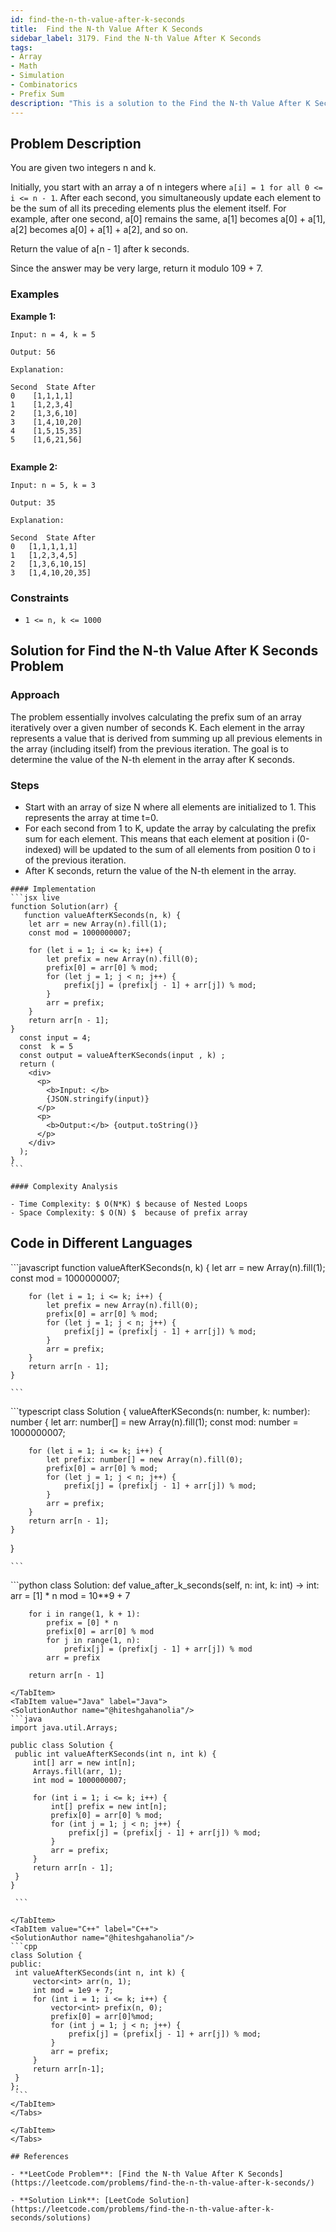 ```yaml
---
id: find-the-n-th-value-after-k-seconds
title:  Find the N-th Value After K Seconds
sidebar_label: 3179. Find the N-th Value After K Seconds
tags:
- Array
- Math
- Simulation
- Combinatorics
- Prefix Sum
description: "This is a solution to the Find the N-th Value After K Seconds problem on LeetCode."
---
```


## Problem Description
You are given two integers n and k.

Initially, you start with an array a of n integers where `a[i] = 1 for all 0 <= i <= n - 1`. After each second, you simultaneously update each element to be the sum of all its preceding elements plus the element itself. For example, after one second, a[0] remains the same, a[1] becomes a[0] + a[1], a[2] becomes a[0] + a[1] + a[2], and so on.

Return the value of a[n - 1] after k seconds.

Since the answer may be very large, return it modulo 109 + 7.

### Examples

**Example 1:**

```
Input: n = 4, k = 5

Output: 56

Explanation:

Second	State After
0	 [1,1,1,1]
1	 [1,2,3,4]
2	 [1,3,6,10]
3	 [1,4,10,20]
4	 [1,5,15,35]
5	 [1,6,21,56]


```

**Example 2:**
```
Input: n = 5, k = 3

Output: 35

Explanation:

Second	State After
0	[1,1,1,1,1]
1	[1,2,3,4,5]
2	[1,3,6,10,15]
3	[1,4,10,20,35]

```

### Constraints

- `1 <= n, k <= 1000`

## Solution for Find the N-th Value After K Seconds Problem
### Approach 
The problem essentially involves calculating the prefix sum of an array iteratively over a given number of seconds K. Each element in the array represents a value that is derived from summing up all previous elements in the array (including itself) from the previous iteration. The goal is to determine the value of the N-th element in the array after K seconds.
### Steps
-  Start with an array of size N where all elements are initialized to 1. This represents the array at time t=0.
-  For each second from 1 to K, update the array by calculating the prefix sum for each element. This means that each element at position i (0-indexed) will be updated to the sum of all elements from position 0 to i of the previous iteration.
- After K seconds, return the value of the N-th element in the array.

<Tabs>
  <TabItem value="Solution" label="Solution">

    #### Implementation
    ```jsx live
    function Solution(arr) {
       function valueAfterKSeconds(n, k) {
        let arr = new Array(n).fill(1);
        const mod = 1000000007;

        for (let i = 1; i <= k; i++) {
            let prefix = new Array(n).fill(0);
            prefix[0] = arr[0] % mod;
            for (let j = 1; j < n; j++) {
                prefix[j] = (prefix[j - 1] + arr[j]) % mod;
            }
            arr = prefix;
        }
        return arr[n - 1];
    }
      const input = 4;
      const  k = 5
      const output = valueAfterKSeconds(input , k) ;
      return (
        <div>
          <p>
            <b>Input: </b>
            {JSON.stringify(input)}
          </p>
          <p>
            <b>Output:</b> {output.toString()}
          </p>
        </div>
      );
    }
    ```

    #### Complexity Analysis

    - Time Complexity: $ O(N*K) $ because of Nested Loops
    - Space Complexity: $ O(N) $  because of prefix array

   ## Code in Different Languages
   <Tabs>
  <TabItem value="JavaScript" label="JavaScript">
  <SolutionAuthor name="@hiteshgahanolia"/>
   ```javascript
    function valueAfterKSeconds(n, k) {
        let arr = new Array(n).fill(1);
        const mod = 1000000007;

        for (let i = 1; i <= k; i++) {
            let prefix = new Array(n).fill(0);
            prefix[0] = arr[0] % mod;
            for (let j = 1; j < n; j++) {
                prefix[j] = (prefix[j - 1] + arr[j]) % mod;
            }
            arr = prefix;
        }
        return arr[n - 1];
    }
   
    ```

  </TabItem>
  <TabItem value="TypeScript" label="TypeScript">
  <SolutionAuthor name="@hiteshgahanolia"/> 
   ```typescript
   class Solution {
    valueAfterKSeconds(n: number, k: number): number {
        let arr: number[] = new Array(n).fill(1);
        const mod: number = 1000000007;

        for (let i = 1; i <= k; i++) {
            let prefix: number[] = new Array(n).fill(0);
            prefix[0] = arr[0] % mod;
            for (let j = 1; j < n; j++) {
                prefix[j] = (prefix[j - 1] + arr[j]) % mod;
            }
            arr = prefix;
        }
        return arr[n - 1];
    }
}

    ```
  </TabItem>
  <TabItem value="Python" label="Python">
  <SolutionAuthor name="@hiteshgahanolia"/>
   ```python
   class Solution:
    def value_after_k_seconds(self, n: int, k: int) -> int:
        arr = [1] * n
        mod = 10**9 + 7

        for i in range(1, k + 1):
            prefix = [0] * n
            prefix[0] = arr[0] % mod
            for j in range(1, n):
                prefix[j] = (prefix[j - 1] + arr[j]) % mod
            arr = prefix
        
        return arr[n - 1]
   ```
  </TabItem>
  <TabItem value="Java" label="Java">
  <SolutionAuthor name="@hiteshgahanolia"/>
   ```java
   import java.util.Arrays;

public class Solution {
    public int valueAfterKSeconds(int n, int k) {
        int[] arr = new int[n];
        Arrays.fill(arr, 1);
        int mod = 1000000007;

        for (int i = 1; i <= k; i++) {
            int[] prefix = new int[n];
            prefix[0] = arr[0] % mod;
            for (int j = 1; j < n; j++) {
                prefix[j] = (prefix[j - 1] + arr[j]) % mod;
            }
            arr = prefix;
        }
        return arr[n - 1];
    }
}

    ```

  </TabItem>
  <TabItem value="C++" label="C++">
  <SolutionAuthor name="@hiteshgahanolia"/>
   ```cpp
   class Solution {
public:
    int valueAfterKSeconds(int n, int k) {
        vector<int> arr(n, 1);
        int mod = 1e9 + 7;
        for (int i = 1; i <= k; i++) {
            vector<int> prefix(n, 0);
            prefix[0] = arr[0]%mod;
            for (int j = 1; j < n; j++) {
                prefix[j] = (prefix[j - 1] + arr[j]) % mod;
            }
            arr = prefix;
        }
        return arr[n-1];
    }
};
    ```
</TabItem>
</Tabs>

  </TabItem>
</Tabs>

## References

- **LeetCode Problem**: [Find the N-th Value After K Seconds](https://leetcode.com/problems/find-the-n-th-value-after-k-seconds/)

- **Solution Link**: [LeetCode Solution](https://leetcode.com/problems/find-the-n-th-value-after-k-seconds/solutions)


